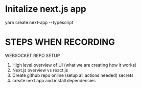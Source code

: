 # Initalize next.js app
yarn create next-app --typescript

# STEPS WHEN RECORDING
WEBSOCKET REPO SETUP
1. High level overview of UI (what we are creating how it works)
2. Next.js overview vs react.js
3. Create github repo online (setup all actions needed) secrets
4. create next app and install dependencies